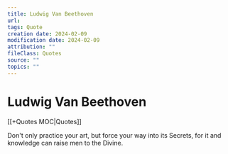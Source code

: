 ```yaml
---
title: Ludwig Van Beethoven
url: 
tags: Quote
creation date: 2024-02-09
modification date: 2024-02-09
attribution: ""
fileClass: Quotes
source: ""
topics: ""
---
```


# Ludwig Van Beethoven

[[+Quotes MOC|Quotes]]

Don't only practice your art, but force your way into its Secrets, for it and knowledge can raise men to the Divine.
